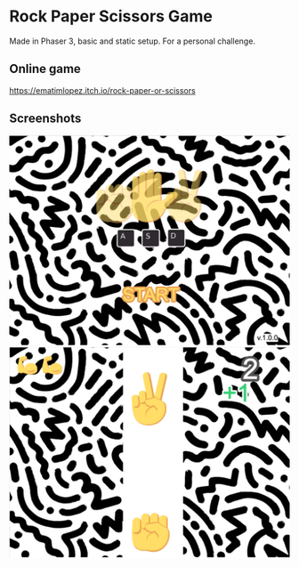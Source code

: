 # Rock Paper Scissors Game
Made in Phaser 3, basic and static setup.
For a personal challenge.

## Online game
https://ematimlopez.itch.io/rock-paper-or-scissors

## Screenshots
![Screenshot](https://raw.githubusercontent.com/emanueltimlopez/rock-paper-scissors-game/master/screenshot01.png)
![Screenshot](https://raw.githubusercontent.com/emanueltimlopez/rock-paper-scissors-game/master/screenshot02.png)
